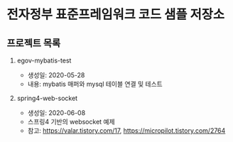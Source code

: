 # 전자정부 표준프레임워크 코드 샘플 저장소

## 프로젝트 목록
1. egov-mybatis-test
   - 생성일: 2020-05-28
   - 내용: mybatis 매퍼와 mysql 테이블 연결 및 테스트

2. spring4-web-socket
   - 생성일: 2020-06-08
   - 스프링4 기반의 websocket 예제
   - 참고: https://valar.tistory.com/17, https://micropilot.tistory.com/2764
